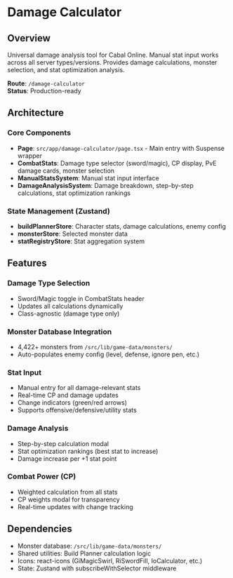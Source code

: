# Damage Calculator

## Overview
Universal damage analysis tool for Cabal Online. Manual stat input works across all server types/versions. Provides damage calculations, monster selection, and stat optimization analysis.

**Route**: `/damage-calculator`  
**Status**: Production-ready

## Architecture

### Core Components
- **Page**: `src/app/damage-calculator/page.tsx` - Main entry with Suspense wrapper
- **CombatStats**: Damage type selector (sword/magic), CP display, PvE damage cards, monster selection
- **ManualStatsSystem**: Manual stat input interface
- **DamageAnalysisSystem**: Damage breakdown, step-by-step calculations, stat optimization rankings

### State Management (Zustand)
- **buildPlannerStore**: Character stats, damage calculations, enemy config
- **monsterStore**: Selected monster data
- **statRegistryStore**: Stat aggregation system

## Features

### Damage Type Selection
- Sword/Magic toggle in CombatStats header
- Updates all calculations dynamically
- Class-agnostic (damage type only)

### Monster Database Integration
- 4,422+ monsters from `/src/lib/game-data/monsters/`
- Auto-populates enemy config (level, defense, ignore pen, etc.)

### Stat Input
- Manual entry for all damage-relevant stats
- Real-time CP and damage updates
- Change indicators (green/red arrows)
- Supports offensive/defensive/utility stats

### Damage Analysis
- Step-by-step calculation modal
- Stat optimization rankings (best stat to increase)
- Damage increase per +1 stat point

### Combat Power (CP)
- Weighted calculation from all stats
- CP weights modal for transparency
- Real-time updates with change tracking


## Dependencies
- Monster database: `/src/lib/game-data/monsters/`
- Shared utilities: Build Planner calculation logic
- Icons: react-icons (GiMagicSwirl, RiSwordFill, IoCalculator, etc.)
- State: Zustand with subscribeWithSelector middleware